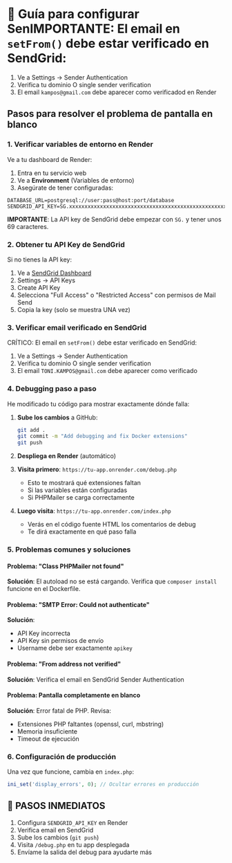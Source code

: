 # 🔧 Guía para configurar Sen**IMPORTANTE**: El email en `setFrom()` debe estar verificado en SendGrid:
1. Ve a Settings → Sender Authentication
2. Verifica tu dominio O single sender verification
3. El email `kampos@gmail.com` debe aparecer como verificadod en Render

## Pasos para resolver el problema de pantalla en blanco

### 1. **Verificar variables de entorno en Render**

Ve a tu dashboard de Render:
1. Entra en tu servicio web
2. Ve a **Environment** (Variables de entorno)
3. Asegúrate de tener configuradas:

```
DATABASE_URL=postgresql://user:pass@host:port/database
SENDGRID_API_KEY=SG.xxxxxxxxxxxxxxxxxxxxxxxxxxxxxxxxxxxxxxxxxxxxxxxxxxxxxxxxxxxxxxxxxx
```

**IMPORTANTE**: La API key de SendGrid debe empezar con `SG.` y tener unos 69 caracteres.

### 2. **Obtener tu API Key de SendGrid**

Si no tienes la API key:
1. Ve a [SendGrid Dashboard](https://app.sendgrid.com/)
2. Settings → API Keys
3. Create API Key
4. Selecciona "Full Access" o "Restricted Access" con permisos de Mail Send
5. Copia la key (solo se muestra UNA vez)

### 3. **Verificar email verificado en SendGrid**

CRÍTICO: El email en `setFrom()` debe estar verificado en SendGrid:
1. Ve a Settings → Sender Authentication
2. Verifica tu dominio O single sender verification
3. El email `TONI.KAMPOS@gmail.com` debe aparecer como verificado

### 4. **Debugging paso a paso**

He modificado tu código para mostrar exactamente dónde falla:

1. **Sube los cambios** a GitHub:
   ```bash
   git add .
   git commit -m "Add debugging and fix Docker extensions"
   git push
   ```

2. **Despliega en Render** (automático)

3. **Visita primero**: `https://tu-app.onrender.com/debug.php`
   - Esto te mostrará qué extensiones faltan
   - Si las variables están configuradas
   - Si PHPMailer se carga correctamente

4. **Luego visita**: `https://tu-app.onrender.com/index.php`
   - Verás en el código fuente HTML los comentarios de debug
   - Te dirá exactamente en qué paso falla

### 5. **Problemas comunes y soluciones**

#### Problema: "Class PHPMailer not found"
**Solución**: El autoload no se está cargando. Verifica que `composer install` funcione en el Dockerfile.

#### Problema: "SMTP Error: Could not authenticate"
**Solución**: 
- API Key incorrecta
- API Key sin permisos de envío
- Username debe ser exactamente `apikey`

#### Problema: "From address not verified"
**Solución**: Verifica el email en SendGrid Sender Authentication

#### Problema: Pantalla completamente en blanco
**Solución**: Error fatal de PHP. Revisa:
- Extensiones PHP faltantes (openssl, curl, mbstring)
- Memoria insuficiente
- Timeout de ejecución

### 6. **Configuración de producción**

Una vez que funcione, cambia en `index.php`:
```php
ini_set('display_errors', 0); // Ocultar errores en producción
```

## 🚨 PASOS INMEDIATOS

1. Configura `SENDGRID_API_KEY` en Render
2. Verifica email en SendGrid
3. Sube los cambios (`git push`)
4. Visita `/debug.php` en tu app desplegada
5. Envíame la salida del debug para ayudarte más